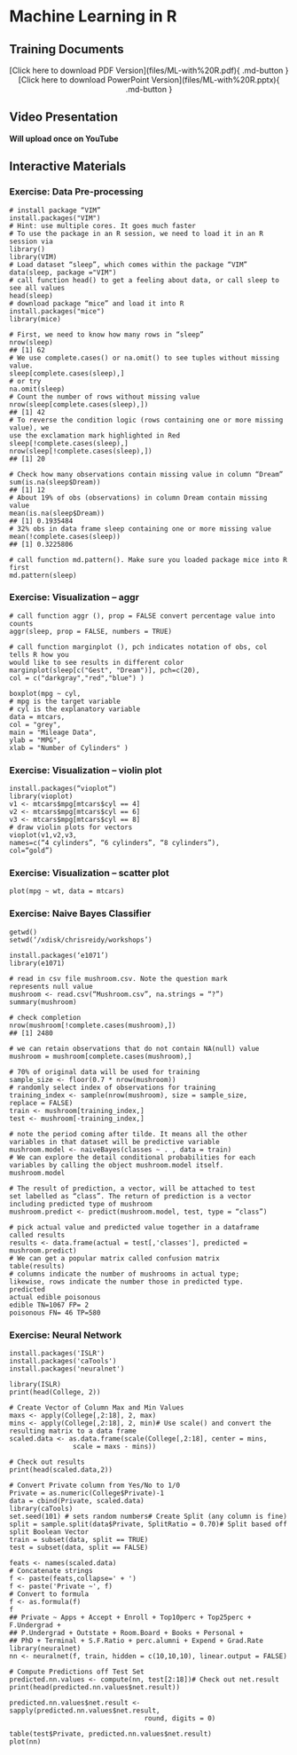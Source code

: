 <link rel="stylesheet" href="../../../../assets/stylesheets/embedded_files.css">

# Machine Learning in R

## Training Documents

<center>
[Click here to download PDF Version](files/ML-with%20R.pdf){ .md-button }
</center>

<center>
[Click here to download PowerPoint Version](files/ML-with%20R.pptx){ .md-button }
</center>


## Video Presentation

**Will upload once on YouTube**

<!-- MP4s are too large to store in git repos. Need to upload to youtube. 
This hasn't been done, so I'll put the formatting below to prepare

<div class="auto-resizable-iframe">
  <div>
    <iframe frameborder="0" allowfullscreen="" src="https://www.youtube.com/embed/<ID HERE>"></iframe>
  </div>
</div>

-->

## Interactive Materials

### Exercise: Data Pre-processing

```
# install package “VIM”
install.packages("VIM")
# Hint: use multiple cores. It goes much faster
# To use the package in an R session, we need to load it in an R session via
library()
library(VIM)
# Load dataset “sleep”, which comes within the package “VIM”
data(sleep, package ="VIM")
# call function head() to get a feeling about data, or call sleep to see all values
head(sleep)
# download package “mice” and load it into R
install.packages("mice")
library(mice)

# First, we need to know how many rows in “sleep”
nrow(sleep)
## [1] 62
# We use complete.cases() or na.omit() to see tuples without missing value.
sleep[complete.cases(sleep),]
# or try
na.omit(sleep)
# Count the number of rows without missing value
nrow(sleep[complete.cases(sleep),])
## [1] 42
# To reverse the condition logic (rows containing one or more missing value), we
use the exclamation mark highlighted in Red
sleep[!complete.cases(sleep),]
nrow(sleep[!complete.cases(sleep),])
## [1] 20

# Check how many observations contain missing value in column “Dream”
sum(is.na(sleep$Dream))
## [1] 12
# About 19% of obs (observations) in column Dream contain missing value
mean(is.na(sleep$Dream))
## [1] 0.1935484
# 32% obs in data frame sleep containing one or more missing value
mean(!complete.cases(sleep))
## [1] 0.3225806

# call function md.pattern(). Make sure you loaded package mice into R first
md.pattern(sleep)
```

### Exercise: Visualization – aggr

```
# call function aggr (), prop = FALSE convert percentage value into counts
aggr(sleep, prop = FALSE, numbers = TRUE)

# call function marginplot (), pch indicates notation of obs, col tells R how you
would like to see results in different color
marginplot(sleep[c("Gest", "Dream")], pch=c(20),
col = c("darkgray","red","blue") )

boxplot(mpg ~ cyl,
# mpg is the target variable
# cyl is the explanatory variable
data = mtcars,
col = "grey",
main = "Mileage Data",
ylab = "MPG",
xlab = "Number of Cylinders" )
```

### Exercise: Visualization – violin plot

```
install.packages(“vioplot”)
library(vioplot)
v1 <- mtcars$mpg[mtcars$cyl == 4]
v2 <- mtcars$mpg[mtcars$cyl == 6]
v3 <- mtcars$mpg[mtcars$cyl == 8]
# draw violin plots for vectors
vioplot(v1,v2,v3,
names=c(“4 cylinders”, “6 cylinders”, “8 cylinders”),
col=“gold”)
```

### Exercise: Visualization – scatter plot

```
plot(mpg ~ wt, data = mtcars)
```

### Exercise: Naive Bayes Classifier

```
getwd()
setwd(‘/xdisk/chrisreidy/workshops’)

install.packages(‘e1071’)
library(e1071)

# read in csv file mushroom.csv. Note the question mark
represents null value
mushroom <- read.csv(“Mushroom.csv”, na.strings = “?”)
summary(mushroom)

# check completion
nrow(mushroom[!complete.cases(mushroom),])
## [1] 2480

# we can retain observations that do not contain NA(null) value
mushroom = mushroom[complete.cases(mushroom),]

# 70% of original data will be used for training
sample_size <- floor(0.7 * nrow(mushroom))
# randomly select index of observations for training
training_index <- sample(nrow(mushroom), size = sample_size,
replace = FALSE)
train <- mushroom[training_index,]
test <- mushroom[-training_index,]

# note the period coming after tilde. It means all the other
variables in that dataset will be predictive variable
mushroom.model <- naiveBayes(classes ~ . , data = train)
# We can explore the detail conditional probabilities for each
variables by calling the object mushroom.model itself.
mushroom.model

# The result of prediction, a vector, will be attached to test
set labelled as “class”. The return of prediction is a vector
including predicted type of mushroom
mushroom.predict <- predict(mushroom.model, test, type = “class”)

# pick actual value and predicted value together in a dataframe
called results
results <- data.frame(actual = test[,'classes'], predicted =
mushroom.predict)
# We can get a popular matrix called confusion matrix
table(results)
# columns indicate the number of mushrooms in actual type;
likewise, rows indicate the number those in predicted type.
predicted
actual edible poisonous
edible TN=1067 FP= 2
poisonous FN= 46 TP=580
```

### Exercise: Neural Network

```
install.packages('ISLR')
install.packages('caTools')
install.packages('neuralnet')

library(ISLR)
print(head(College, 2))

# Create Vector of Column Max and Min Values
maxs <- apply(College[,2:18], 2, max)
mins <- apply(College[,2:18], 2, min)# Use scale() and convert the resulting matrix to a data frame
scaled.data <- as.data.frame(scale(College[,2:18], center = mins,
                scale = maxs - mins))

# Check out results
print(head(scaled.data,2))

# Convert Private column from Yes/No to 1/0
Private = as.numeric(College$Private)-1
data = cbind(Private, scaled.data)
library(caTools)
set.seed(101) # sets random numbers# Create Split (any column is fine)
split = sample.split(data$Private, SplitRatio = 0.70)# Split based off split Boolean Vector
train = subset(data, split == TRUE)
test = subset(data, split == FALSE)

feats <- names(scaled.data)
# Concatenate strings
f <- paste(feats,collapse=' + ')
f <- paste('Private ~', f)
# Convert to formula
f <- as.formula(f)
f
## Private ~ Apps + Accept + Enroll + Top10perc + Top25perc + F.Undergrad +
## P.Undergrad + Outstate + Room.Board + Books + Personal +
## PhD + Terminal + S.F.Ratio + perc.alumni + Expend + Grad.Rate
library(neuralnet)
nn <- neuralnet(f, train, hidden = c(10,10,10), linear.output = FALSE)

# Compute Predictions off Test Set
predicted.nn.values <- compute(nn, test[2:18])# Check out net.result
print(head(predicted.nn.values$net.result))

predicted.nn.values$net.result <- sapply(predicted.nn.values$net.result,
                                  round, digits = 0)

table(test$Private, predicted.nn.values$net.result)
plot(nn)
```

